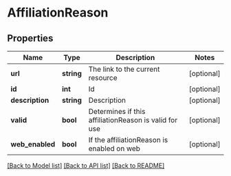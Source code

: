 # AffiliationReason

## Properties
Name | Type | Description | Notes
------------ | ------------- | ------------- | -------------
**url** | **string** | The link to the current resource | [optional] 
**id** | **int** | Id | [optional] 
**description** | **string** | Description | [optional] 
**valid** | **bool** | Determines if this affiliationReason is valid for use | [optional] 
**web_enabled** | **bool** | If the affiliationReason is enabled on web | [optional] 

[[Back to Model list]](../../README.md#documentation-for-models) [[Back to API list]](../../README.md#documentation-for-api-endpoints) [[Back to README]](../../README.md)


